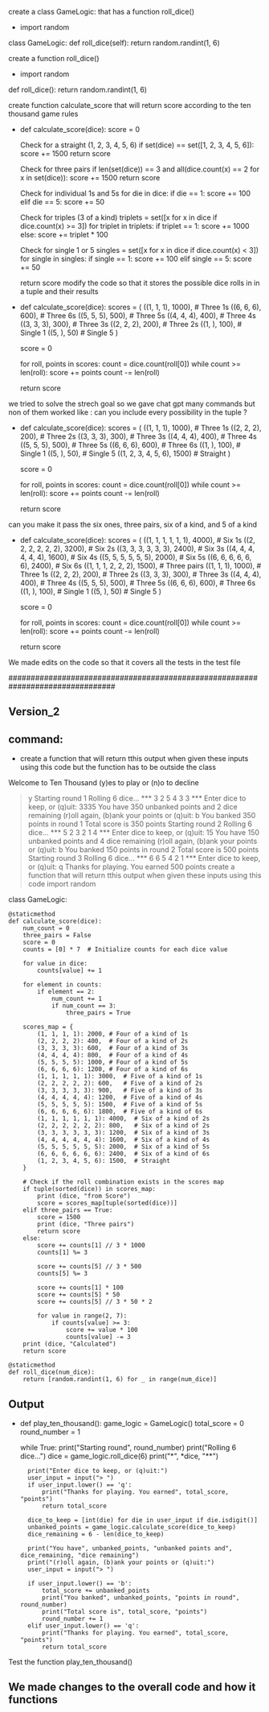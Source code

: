 create a class  GameLogic: that has a function  roll_dice() 
+ import random

class GameLogic:
    def roll_dice(self):
        return random.randint(1, 6)


create a function  roll_dice()
+ import random

def roll_dice():
    return random.randint(1, 6)

create function calculate_score that will return score according to the ten thousand game rules
+ def calculate_score(dice):
    score = 0

     Check for a straight (1, 2, 3, 4, 5, 6)
    if set(dice) == set([1, 2, 3, 4, 5, 6]):
        score += 1500
        return score

     Check for three pairs
    if len(set(dice)) == 3 and all(dice.count(x) == 2 for x in set(dice)):
        score += 1500
        return score

     Check for individual 1s and 5s
    for die in dice:
        if die == 1:
            score += 100
        elif die == 5:
            score += 50

     Check for triples (3 of a kind)
    triplets = set([x for x in dice if dice.count(x) >= 3])
    for triplet in triplets:
        if triplet == 1:
            score += 1000
        else:
            score += triplet * 100

     Check for single 1 or 5
    singles = set([x for x in dice if dice.count(x) < 3])
    for single in singles:
        if single == 1:
            score += 100
        elif single == 5:
            score += 50

    return score
modify the code so that it stores the possible dice rolls in in a tuple and their results 
+ def calculate_score(dice):
    scores = (
        ((1, 1, 1), 1000),  # Three 1s
        ((6, 6, 6), 600),  # Three 6s
        ((5, 5, 5), 500),  # Three 5s
        ((4, 4, 4), 400),  # Three 4s
        ((3, 3, 3), 300),  # Three 3s
        ((2, 2, 2), 200),  # Three 2s
        ((1, ), 100),      # Single 1
        ((5, ), 50)        # Single 5
    )

    score = 0

    for roll, points in scores:
        count = dice.count(roll[0])
        while count >= len(roll):
            score += points
            count -= len(roll)

    return score


we tried to solve the strech goal so we gave chat gpt many commands but non of them worked
like :
can you include every possibility in the tuple ?
+ def calculate_score(dice):
    scores = (
        ((1, 1, 1), 1000),  # Three 1s
        ((2, 2, 2), 200),   # Three 2s
        ((3, 3, 3), 300),   # Three 3s
        ((4, 4, 4), 400),   # Three 4s
        ((5, 5, 5), 500),   # Three 5s
        ((6, 6, 6), 600),   # Three 6s
        ((1, ), 100),       # Single 1
        ((5, ), 50),        # Single 5
        ((1, 2, 3, 4, 5, 6), 1500)  # Straight
    )

    score = 0

    for roll, points in scores:
        count = dice.count(roll[0])
        while count >= len(roll):
            score += points
            count -= len(roll)

    return score

can you make it pass the six ones, three pairs, six of a kind, and 5 of a kind
+ def calculate_score(dice):
    scores = (
        ((1, 1, 1, 1, 1, 1), 4000),  # Six 1s
        ((2, 2, 2, 2, 2, 2), 3200),  # Six 2s
        ((3, 3, 3, 3, 3, 3), 2400),  # Six 3s
        ((4, 4, 4, 4, 4, 4), 1600),  # Six 4s
        ((5, 5, 5, 5, 5, 5), 2000),  # Six 5s
        ((6, 6, 6, 6, 6, 6), 2400),  # Six 6s
        ((1, 1, 1, 2, 2, 2), 1500),  # Three pairs
        ((1, 1, 1), 1000),           # Three 1s
        ((2, 2, 2), 200),            # Three 2s
        ((3, 3, 3), 300),            # Three 3s
        ((4, 4, 4), 400),            # Three 4s
        ((5, 5, 5), 500),            # Three 5s
        ((6, 6, 6), 600),            # Three 6s
        ((1, ), 100),                # Single 1
        ((5, ), 50)                  # Single 5
    )

    score = 0

    for roll, points in scores:
        count = dice.count(roll[0])
        while count >= len(roll):
            score += points
            count -= len(roll)

    return score

    
We made edits on the code so that it covers all the tests in the test file

################################################################################

## Version_2


## command:
+ create a function that will return tthis output when given these inputs using this code  but the function has to be outside the class


Welcome to Ten Thousand
(y)es to play or (n)o to decline
> y
Starting round 1
Rolling 6 dice...
*** 3 2 5 4 3 3 ***
Enter dice to keep, or (q)uit:
> 3335
You have 350 unbanked points and 2 dice remaining
(r)oll again, (b)ank your points or (q)uit:
> b
You banked 350 points in round 1
Total score is 350 points
Starting round 2
Rolling 6 dice...
*** 5 2 3 2 1 4 ***
Enter dice to keep, or (q)uit:
> 15
You have 150 unbanked points and 4 dice remaining
(r)oll again, (b)ank your points or (q)uit:
> b
You banked 150 points in round 2
Total score is 500 points
Starting round 3
Rolling 6 dice...
*** 6 6 5 4 2 1 ***
Enter dice to keep, or (q)uit:
> q
Thanks for playing. You earned 500 points
create a function that will return tthis output when given these inputs using this code import random

class GameLogic:

    @staticmethod
    def calculate_score(dice):
        num_count = 0
        three_pairs = False
        score = 0
        counts = [0] * 7  # Initialize counts for each dice value

        for value in dice:
            counts[value] += 1
            
        for element in counts:
            if element == 2:
                num_count += 1
                if num_count == 3:
                    three_pairs = True

        scores_map = {
            (1, 1, 1, 1): 2000, # Four of a kind of 1s
            (2, 2, 2, 2): 400,  # Four of a kind of 2s
            (3, 3, 3, 3): 600,  # Four of a kind of 3s
            (4, 4, 4, 4): 800,  # Four of a kind of 4s
            (5, 5, 5, 5): 1000, # Four of a kind of 5s
            (6, 6, 6, 6): 1200, # Four of a kind of 6s
            (1, 1, 1, 1, 1): 3000,  # Five of a kind of 1s
            (2, 2, 2, 2, 2): 600,   # Five of a kind of 2s
            (3, 3, 3, 3, 3): 900,   # Five of a kind of 3s
            (4, 4, 4, 4, 4): 1200,  # Five of a kind of 4s
            (5, 5, 5, 5, 5): 1500,  # Five of a kind of 5s
            (6, 6, 6, 6, 6): 1800,  # Five of a kind of 6s
            (1, 1, 1, 1, 1, 1): 4000,  # Six of a kind of 2s
            (2, 2, 2, 2, 2, 2): 800,   # Six of a kind of 2s
            (3, 3, 3, 3, 3, 3): 1200,  # Six of a kind of 3s
            (4, 4, 4, 4, 4, 4): 1600,  # Six of a kind of 4s
            (5, 5, 5, 5, 5, 5): 2000,  # Six of a kind of 5s
            (6, 6, 6, 6, 6, 6): 2400,  # Six of a kind of 6s
            (1, 2, 3, 4, 5, 6): 1500,  # Straight
        }

        # Check if the roll combination exists in the scores map
        if tuple(sorted(dice)) in scores_map:
            print (dice, "from Score")
            score = scores_map[tuple(sorted(dice))]
        elif three_pairs == True:
            score = 1500
            print (dice, "Three pairs")
            return score
        else:
            score += counts[1] // 3 * 1000
            counts[1] %= 3

            score += counts[5] // 3 * 500
            counts[5] %= 3

            score += counts[1] * 100
            score += counts[5] * 50
            score += counts[5] // 3 * 50 * 2

            for value in range(2, 7):
                if counts[value] >= 3:
                    score += value * 100
                    counts[value] -= 3
        print (dice, "Calculated")
        return score
    
    @staticmethod
    def roll_dice(num_dice):
        return [random.randint(1, 6) for _ in range(num_dice)]
## Output

+ def play_ten_thousand():
    game_logic = GameLogic()
    total_score = 0
    round_number = 1

    while True:
        print("Starting round", round_number)
        print("Rolling 6 dice...")
        dice = game_logic.roll_dice(6)
        print("*", *dice, "**")

        print("Enter dice to keep, or (q)uit:")
        user_input = input("> ")
        if user_input.lower() == 'q':
            print("Thanks for playing. You earned", total_score, "points")
            return total_score

        dice_to_keep = [int(die) for die in user_input if die.isdigit()]
        unbanked_points = game_logic.calculate_score(dice_to_keep)
        dice_remaining = 6 - len(dice_to_keep)

        print("You have", unbanked_points, "unbanked points and", dice_remaining, "dice remaining")
        print("(r)oll again, (b)ank your points or (q)uit:")
        user_input = input("> ")

        if user_input.lower() == 'b':
            total_score += unbanked_points
            print("You banked", unbanked_points, "points in round", round_number)
            print("Total score is", total_score, "points")
            round_number += 1
        elif user_input.lower() == 'q':
            print("Thanks for playing. You earned", total_score, "points")
            return total_score


 Test the function
play_ten_thousand()

## We made changes to the overall code and how it functions